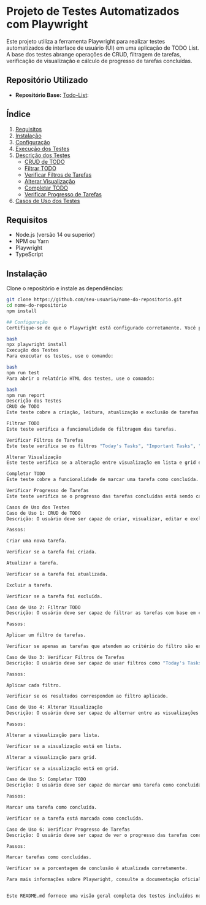 # Projeto de Testes Automatizados com Playwright

Este projeto utiliza a ferramenta Playwright para realizar testes automatizados de interface de usuário (UI) em uma aplicação de TODO List. A base dos testes abrange operações de CRUD, filtragem de tarefas, verificação de visualização e cálculo de progresso de tarefas concluídas.

## Repositório Utilizado

- **Repositório Base:** [Todo-List](https://github.com/ZiadSheriif/Todo-List):

## Índice

1. [Requisitos](#requisitos)
2. [Instalação](#instalação)
3. [Configuração](#configuração)
4. [Execução dos Testes](#execução-dos-testes)
5. [Descrição dos Testes](#descrição-dos-testes)
    - [CRUD de TODO](#crud-de-todo)
    - [Filtrar TODO](#filtrar-todo)
    - [Verificar Filtros de Tarefas](#verificar-filtros-de-tarefas)
    - [Alterar Visualização](#alterar-visualização)
    - [Completar TODO](#completar-todo)
    - [Verificar Progresso de Tarefas](#verificar-progresso-de-tarefas)
6. [Casos de Uso dos Testes](#casos-de-uso-dos-testes)

## Requisitos

- Node.js (versão 14 ou superior)
- NPM ou Yarn
- Playwright
- TypeScript

## Instalação

Clone o repositório e instale as dependências:

```bash
git clone https://github.com/seu-usuario/nome-do-repositorio.git
cd nome-do-repositorio
npm install

## Configuração
Certifique-se de que o Playwright está configurado corretamente. Você pode inicializar o Playwright com o comando abaixo:

bash
npx playwright install
Execução dos Testes
Para executar os testes, use o comando:

bash
npm run test
Para abrir o relatório HTML dos testes, use o comando:

bash
npm run report
Descrição dos Testes
CRUD de TODO
Este teste cobre a criação, leitura, atualização e exclusão de tarefas na aplicação TODO List.

Filtrar TODO
Este teste verifica a funcionalidade de filtragem das tarefas.

Verificar Filtros de Tarefas
Este teste verifica se os filtros "Today's Tasks", "Important Tasks", "Completed Tasks" e "Uncompleted Tasks" estão funcionando corretamente.

Alterar Visualização
Este teste verifica se a alteração entre visualização em lista e grid está funcionando corretamente.

Completar TODO
Este teste cobre a funcionalidade de marcar uma tarefa como concluída.

Verificar Progresso de Tarefas
Este teste verifica se o progresso das tarefas concluídas está sendo calculado corretamente.

Casos de Uso dos Testes
Caso de Uso 1: CRUD de TODO
Descrição: O usuário deve ser capaz de criar, visualizar, editar e excluir tarefas na aplicação.

Passos:

Criar uma nova tarefa.

Verificar se a tarefa foi criada.

Atualizar a tarefa.

Verificar se a tarefa foi atualizada.

Excluir a tarefa.

Verificar se a tarefa foi excluída.

Caso de Uso 2: Filtrar TODO
Descrição: O usuário deve ser capaz de filtrar as tarefas com base em critérios específicos.

Passos:

Aplicar um filtro de tarefas.

Verificar se apenas as tarefas que atendem ao critério do filtro são exibidas.

Caso de Uso 3: Verificar Filtros de Tarefas
Descrição: O usuário deve ser capaz de usar filtros como "Today's Tasks", "Important Tasks", "Completed Tasks" e "Uncompleted Tasks" corretamente.

Passos:

Aplicar cada filtro.

Verificar se os resultados correspondem ao filtro aplicado.

Caso de Uso 4: Alterar Visualização
Descrição: O usuário deve ser capaz de alternar entre as visualizações de lista e grid.

Passos:

Alterar a visualização para lista.

Verificar se a visualização está em lista.

Alterar a visualização para grid.

Verificar se a visualização está em grid.

Caso de Uso 5: Completar TODO
Descrição: O usuário deve ser capaz de marcar uma tarefa como concluída.

Passos:

Marcar uma tarefa como concluída.

Verificar se a tarefa está marcada como concluída.

Caso de Uso 6: Verificar Progresso de Tarefas
Descrição: O usuário deve ser capaz de ver o progresso das tarefas concluídas.

Passos:

Marcar tarefas como concluídas.

Verificar se a porcentagem de conclusão é atualizada corretamente.

Para mais informações sobre Playwright, consulte a documentação oficial.


Este README.md fornece uma visão geral completa dos testes incluídos no projeto, incluindo instruções de configuração e execução, bem como descrições detalhadas dos testes e dos casos de uso. Certifique-se de ajustar os detalhes conforme necessário para seu projeto específico. Se precisar de mais assistência ou tiver outras perguntas, estou à disposição para ajudar!